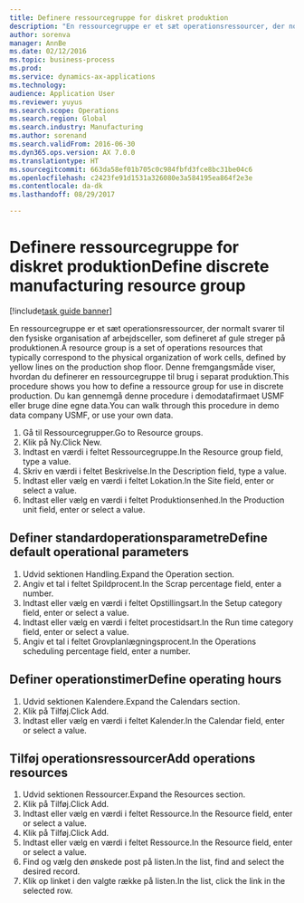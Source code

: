```yaml
--- 
title: Definere ressourcegruppe for diskret produktion
description: "En ressourcegruppe er et sæt operationsressourcer, der normalt svarer til den fysiske organisation af arbejdsceller, som defineret af gule streger på produktionen."
author: sorenva
manager: AnnBe
ms.date: 02/12/2016
ms.topic: business-process
ms.prod: 
ms.service: dynamics-ax-applications
ms.technology: 
audience: Application User
ms.reviewer: yuyus
ms.search.scope: Operations
ms.search.region: Global
ms.search.industry: Manufacturing
ms.author: sorenand
ms.search.validFrom: 2016-06-30
ms.dyn365.ops.version: AX 7.0.0
ms.translationtype: HT
ms.sourcegitcommit: 663da58ef01b705c0c984fbfd3fce8bc31be04c6
ms.openlocfilehash: c2423fe91d1531a326080e3a584195ea864f2e3e
ms.contentlocale: da-dk
ms.lasthandoff: 08/29/2017

---
```

# <a name="define-discrete-manufacturing-resource-group"></a><span data-ttu-id="631fd-103">Definere ressourcegruppe for diskret produktion</span><span class="sxs-lookup"><span data-stu-id="631fd-103">Define discrete manufacturing resource group</span></span>

[!include[task guide banner](../../includes/task-guide-banner.md)]

<span data-ttu-id="631fd-104">En ressourcegruppe er et sæt operationsressourcer, der normalt svarer til den fysiske organisation af arbejdsceller, som defineret af gule streger på produktionen.</span><span class="sxs-lookup"><span data-stu-id="631fd-104">A resource group is a set of operations resources that typically correspond to the physical organization of work cells, defined by yellow lines on the production shop floor.</span></span> <span data-ttu-id="631fd-105">Denne fremgangsmåde viser, hvordan du definerer en ressourcegruppe til brug i separat produktion.</span><span class="sxs-lookup"><span data-stu-id="631fd-105">This procedure shows you how to define a ressource group for use in discrete production.</span></span> <span data-ttu-id="631fd-106">Du kan gennemgå denne procedure i demodatafirmaet USMF eller bruge dine egne data.</span><span class="sxs-lookup"><span data-stu-id="631fd-106">You can walk through this procedure in demo data company USMF, or use your own data.</span></span>

1. <span data-ttu-id="631fd-107">Gå til Ressourcegrupper.</span><span class="sxs-lookup"><span data-stu-id="631fd-107">Go to Resource groups.</span></span>
2. <span data-ttu-id="631fd-108">Klik på Ny.</span><span class="sxs-lookup"><span data-stu-id="631fd-108">Click New.</span></span>
3. <span data-ttu-id="631fd-109">Indtast en værdi i feltet Ressourcegruppe.</span><span class="sxs-lookup"><span data-stu-id="631fd-109">In the Resource group field, type a value.</span></span>
4. <span data-ttu-id="631fd-110">Skriv en værdi i feltet Beskrivelse.</span><span class="sxs-lookup"><span data-stu-id="631fd-110">In the Description field, type a value.</span></span>
5. <span data-ttu-id="631fd-111">Indtast eller vælg en værdi i feltet Lokation.</span><span class="sxs-lookup"><span data-stu-id="631fd-111">In the Site field, enter or select a value.</span></span>
6. <span data-ttu-id="631fd-112">Indtast eller vælg en værdi i feltet Produktionsenhed.</span><span class="sxs-lookup"><span data-stu-id="631fd-112">In the Production unit field, enter or select a value.</span></span>

## <a name="define-default-operational-parameters"></a><span data-ttu-id="631fd-113">Definer standardoperationsparametre</span><span class="sxs-lookup"><span data-stu-id="631fd-113">Define default operational parameters</span></span>
1. <span data-ttu-id="631fd-114">Udvid sektionen Handling.</span><span class="sxs-lookup"><span data-stu-id="631fd-114">Expand the Operation section.</span></span>
2. <span data-ttu-id="631fd-115">Angiv et tal i feltet Spildprocent.</span><span class="sxs-lookup"><span data-stu-id="631fd-115">In the Scrap percentage field, enter a number.</span></span>
3. <span data-ttu-id="631fd-116">Indtast eller vælg en værdi i feltet Opstillingsart.</span><span class="sxs-lookup"><span data-stu-id="631fd-116">In the Setup category field, enter or select a value.</span></span>
4. <span data-ttu-id="631fd-117">Indtast eller vælg en værdi i feltet procestidsart.</span><span class="sxs-lookup"><span data-stu-id="631fd-117">In the Run time category field, enter or select a value.</span></span>
5. <span data-ttu-id="631fd-118">Angiv et tal i feltet Grovplanlægningsprocent.</span><span class="sxs-lookup"><span data-stu-id="631fd-118">In the Operations scheduling percentage field, enter a number.</span></span>

## <a name="define-operating-hours"></a><span data-ttu-id="631fd-119">Definer operationstimer</span><span class="sxs-lookup"><span data-stu-id="631fd-119">Define operating hours</span></span>
1. <span data-ttu-id="631fd-120">Udvid sektionen Kalendere.</span><span class="sxs-lookup"><span data-stu-id="631fd-120">Expand the Calendars section.</span></span>
2. <span data-ttu-id="631fd-121">Klik på Tilføj.</span><span class="sxs-lookup"><span data-stu-id="631fd-121">Click Add.</span></span>
3. <span data-ttu-id="631fd-122">Indtast eller vælg en værdi i feltet Kalender.</span><span class="sxs-lookup"><span data-stu-id="631fd-122">In the Calendar field, enter or select a value.</span></span>

## <a name="add-operations-resources"></a><span data-ttu-id="631fd-123">Tilføj operationsressourcer</span><span class="sxs-lookup"><span data-stu-id="631fd-123">Add operations resources</span></span>
1. <span data-ttu-id="631fd-124">Udvid sektionen Ressourcer.</span><span class="sxs-lookup"><span data-stu-id="631fd-124">Expand the Resources section.</span></span>
2. <span data-ttu-id="631fd-125">Klik på Tilføj.</span><span class="sxs-lookup"><span data-stu-id="631fd-125">Click Add.</span></span>
3. <span data-ttu-id="631fd-126">Indtast eller vælg en værdi i feltet Ressource.</span><span class="sxs-lookup"><span data-stu-id="631fd-126">In the Resource field, enter or select a value.</span></span>
4. <span data-ttu-id="631fd-127">Klik på Tilføj.</span><span class="sxs-lookup"><span data-stu-id="631fd-127">Click Add.</span></span>
5. <span data-ttu-id="631fd-128">Indtast eller vælg en værdi i feltet Ressource.</span><span class="sxs-lookup"><span data-stu-id="631fd-128">In the Resource field, enter or select a value.</span></span>
6. <span data-ttu-id="631fd-129">Find og vælg den ønskede post på listen.</span><span class="sxs-lookup"><span data-stu-id="631fd-129">In the list, find and select the desired record.</span></span>
7. <span data-ttu-id="631fd-130">Klik op linket i den valgte række på listen.</span><span class="sxs-lookup"><span data-stu-id="631fd-130">In the list, click the link in the selected row.</span></span>


